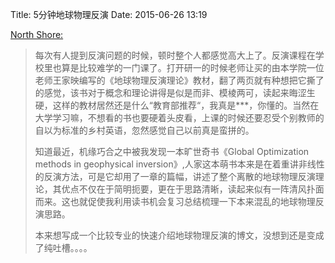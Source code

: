 Title: 5分钟地球物理反演
Date: 2015-06-26 13:19

<p reblogfrom="reblogfrom"  ><a target="_blank" href="http://north-shore.lofter.com/post/1861fa_431d923"  >North Shore:</a></p> 
<blockquote> 
 <p>每次有人提到反演问题的时候，顿时整个人都感觉高大上了。反演课程在学校里也算是比较难学的一门课了。打开研一的时候老师让买的由本学院一位老师王家映编写的《地球物理反演理论》教材，翻了两页就有种想把它撕了的感觉，该书对于概念和理论讲得是似是而非、模棱两可，读起来晦涩生硬，这样的教材居然还是什么“教育部推荐“，我真是***，你懂的。当然在大学学习嘛，不想看的书也要硬着头皮看，上课的时候还要忍受个别教师的自以为标准的乡村英语，忽然感觉自己以前真是蛮拼的。</p> 
 <p>知道最近，机缘巧合之中被我发现一本旷世奇书《Global Optimization methods in geophysical inversion》,人家这本萌书本来是在着重讲非线性的反演方法，可是它却用了一章的篇幅，讲述了整个离散的地球物理反演理论，其优点不仅在于简明扼要，更在于思路清晰，读起来似有一阵清风扑面而来。这也就促使我利用读书机会复习总结梳理一下本来混乱的地球物理反演思路。</p> 
 <p>本来想写成一个比较专业的快速介绍地球物理反演的博文，没想到还是变成了纯吐槽。。。。</p> 
</blockquote>
